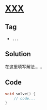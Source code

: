 # [XXX]()

## Tag
- `...`

## Solution
在这里填写解法……

## Code
```cpp
void solve() {
    // code...
}
```
